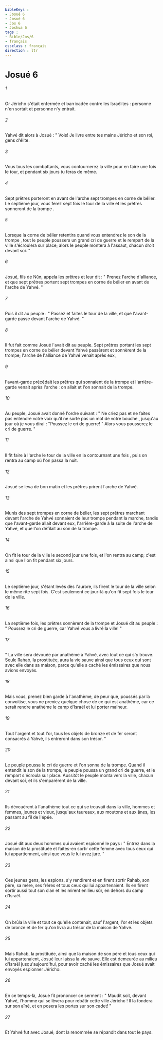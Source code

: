 ```yaml
---
bibleKeys : 
- Josué 6
- Josué 6
- Jos 6
- Joshua 6
tags : 
- Bible/Jos/6
- français
cssclass : français
direction : ltr
---
```


# Josué 6

###### 1
Or Jéricho s'était enfermée et barricadée contre les Israélites : personne n'en sortait et personne n'y entrait. 
###### 2
Yahvé dit alors à Josué : " Vois! Je livre entre tes mains Jéricho et son roi, gens d'élite. 
###### 3
Vous tous les combattants, vous contournerez la ville pour en faire une fois le tour, et pendant six jours tu feras de même. 
###### 4
Sept prêtres porteront en avant de l'arche sept trompes en corne de bélier. Le septième jour, vous ferez sept fois le tour de la ville et les prêtres sonneront de la trompe . 
###### 5
Lorsque la corne de bélier retentira quand vous entendrez le son de la trompe , tout le peuple poussera un grand cri de guerre et le rempart de la ville s'écroulera sur place; alors le peuple montera à l'assaut, chacun droit devant soi. " 
###### 6
Josué, fils de Nûn, appela les prêtres et leur dit : " Prenez l'arche d'alliance, et que sept prêtres portent sept trompes en corne de bélier en avant de l'arche de Yahvé. " 
###### 7
Puis il dit au peuple : " Passez et faites le tour de la ville, et que l'avant-garde passe devant l'arche de Yahvé. " 
###### 8
Il fut fait comme Josué l'avait dit au peuple. Sept prêtres portant les sept trompes en corne de bélier devant Yahvé passèrent et sonnèrent de la trompe; l'arche de l'alliance de Yahvé venait après eux, 
###### 9
l'avant-garde précédait les prêtres qui sonnaient de la trompe et l'arrière-garde venait après l'arche : on allait et l'on sonnait de la trompe. 
###### 10
Au peuple, Josué avait donné l'ordre suivant : " Ne criez pas et ne faites pas entendre votre voix qu'il ne sorte pas un mot de votre bouche , jusqu'au jour où je vous dirai : "Poussez le cri de guerre! " Alors vous pousserez le cri de guerre. " 
###### 11
Il fit faire à l'arche le tour de la ville en la contournant une fois , puis on rentra au camp où l'on passa la nuit. 
###### 12
Josué se leva de bon matin et les prêtres prirent l'arche de Yahvé. 
###### 13
Munis des sept trompes en corne de bélier, les sept prêtres marchant devant l'arche de Yahvé sonnaient de leur trompe pendant la marche, tandis que l'avant-garde allait devant eux, l'arrière-garde à la suite de l'arche de Yahvé, et que l'on défilait au son de la trompe. 
###### 14
On fit le tour de la ville le second jour une fois, et l'on rentra au camp; c'est ainsi que l'on fit pendant six jours. 
###### 15
Le septième jour, s'étant levés dès l'aurore, ils firent le tour de la ville selon le même rite sept fois. C'est seulement ce jour-là qu'on fit sept fois le tour de la ville. 
###### 16
La septième fois, les prêtres sonnèrent de la trompe et Josué dit au peuple : " Poussez le cri de guerre, car Yahvé vous a livré la ville! " 
###### 17
" La ville sera dévouée par anathème à Yahvé, avec tout ce qui s'y trouve. Seule Rahab, la prostituée, aura la vie sauve ainsi que tous ceux qui sont avec elle dans sa maison, parce qu'elle a caché les émissaires que nous avions envoyés. 
###### 18
Mais vous, prenez bien garde à l'anathème, de peur que, poussés par la convoitise, vous ne preniez quelque chose de ce qui est anathème, car ce serait rendre anathème le camp d'Israël et lui porter malheur. 
###### 19
Tout l'argent et tout l'or, tous les objets de bronze et de fer seront consacrés à Yahvé, ils entreront dans son trésor. " 
###### 20
Le peuple poussa le cri de guerre et l'on sonna de la trompe. Quand il entendit le son de la trompe, le peuple poussa un grand cri de guerre, et le rempart s'écroula sur place. Aussitôt le peuple monta vers la ville, chacun devant soi, et ils s'emparèrent de la ville. 
###### 21
Ils dévouèrent à l'anathème tout ce qui se trouvait dans la ville, hommes et femmes, jeunes et vieux, jusqu'aux taureaux, aux moutons et aux ânes, les passant au fil de l'épée. 
###### 22
Josué dit aux deux hommes qui avaient espionné le pays : " Entrez dans la maison de la prostituée et faites-en sortir cette femme avec tous ceux qui lui appartiennent, ainsi que vous le lui avez juré. " 
###### 23
Ces jeunes gens, les espions, s'y rendirent et en firent sortir Rahab, son père, sa mère, ses frères et tous ceux qui lui appartenaient. Ils en firent sortir aussi tout son clan et les mirent en lieu sûr, en dehors du camp d'Israël. 
###### 24
On brûla la ville et tout ce qu'elle contenait, sauf l'argent, l'or et les objets de bronze et de fer qu'on livra au trésor de la maison de Yahvé. 
###### 25
Mais Rahab, la prostituée, ainsi que la maison de son père et tous ceux qui lui appartenaient, Josué leur laissa la vie sauve. Elle est demeurée au milieu d'Israël jusqu'aujourd'hui, pour avoir caché les émissaires que Josué avait envoyés espionner Jéricho. 
###### 26
En ce temps-là, Josué fit prononcer ce serment : " Maudit soit, devant Yahvé, l'homme qui se lèvera pour rebâtir cette ville Jéricho ! Il la fondera sur son aîné, et en posera les portes sur son cadet! " 
###### 27
Et Yahvé fut avec Josué, dont la renommée se répandit dans tout le pays. 
